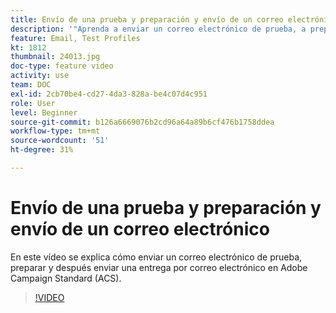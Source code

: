```yaml
---
title: Envío de una prueba y preparación y envío de un correo electrónico
description: '"Aprenda a enviar un correo electrónico de prueba, a prepararse y, a continuación, a realizar la entrega por correo electrónico. ”'
feature: Email, Test Profiles
kt: 1812
thumbnail: 24013.jpg
doc-type: feature video
activity: use
team: DOC
exl-id: 2cb70be4-cd27-4da3-828a-be4c07d4c951
role: User
level: Beginner
source-git-commit: b126a6669076b2cd96a64a89b6cf476b1758ddea
workflow-type: tm+mt
source-wordcount: '51'
ht-degree: 31%

---
```


# Envío de una prueba y preparación y envío de un correo electrónico

En este vídeo se explica cómo enviar un correo electrónico de prueba, preparar y después enviar una entrega por correo electrónico en Adobe Campaign Standard (ACS).

>[!VIDEO](https://video.tv.adobe.com/v/24013/)
